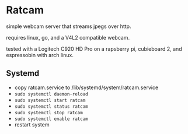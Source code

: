 Ratcam
=====

simple webcam server that streams jpegs over http.

requires linux, go, and a V4L2 compatible webcam.

tested with a Logitech C920 HD Pro on a rapsberry pi, cubieboard 2, and espressobin with arch linux.

## Systemd

- copy ratcam.service to /lib/systemd/system/ratcam.service
- `sudo systemctl daemon-reload`
- `sudo systemctl start ratcam`
- `sudo systemctl status ratcam`
- `sudo systemctl stop ratcam`
- `sudo systemctl enable ratcam`
- restart system

